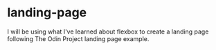# landing-page

I will be using what I've learned about flexbox to create a landing page following The Odin Project landing page example.